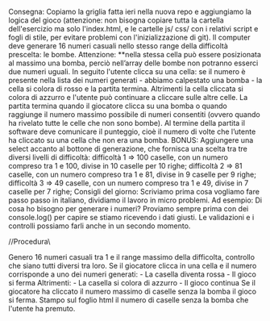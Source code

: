 Consegna:
    Copiamo la griglia fatta ieri nella nuova repo e aggiungiamo la logica del gioco (attenzione: non bisogna copiare tutta la cartella dell'esercizio ma solo l'index.html, e le cartelle js/ css/ con i relativi script e fogli di stile, per evitare problemi con l'inizializzazione di git).
    Il computer deve generare 16 numeri casuali nello stesso range della difficoltà prescelta: le bombe.
    Attenzione: **nella stessa cella può essere posizionata al massimo una bomba, perciò nell’array delle bombe non potranno esserci due numeri uguali.
    In seguito l'utente clicca su una cella: se il numero è presente nella lista dei numeri generati - abbiamo calpestato una bomba - la cella si colora di rosso e la partita termina.
    Altrimenti la cella cliccata si colora di azzurro e l'utente può continuare a cliccare sulle altre celle.
    La partita termina quando il giocatore clicca su una bomba o quando raggiunge il numero massimo possibile di numeri consentiti (ovvero quando ha rivelato tutte le celle che non sono bombe).
    Al termine della partita il software deve comunicare il punteggio, cioè il numero di volte che l’utente ha cliccato su una cella che non era una bomba.
BONUS:
    Aggiungere una select accanto al bottone di generazione, che fornisca una scelta tra tre diversi livelli di difficoltà:
    difficoltà 1 ⇒ 100 caselle, con un numero compreso tra 1 e 100, divise in 10 caselle per 10 righe;
    difficoltà 2 ⇒ 81 caselle, con un numero compreso tra 1 e 81, divise in 9 caselle per 9 righe;
    difficoltà 3 ⇒ 49 caselle, con un numero compreso tra 1 e 49, divise in 7 caselle per 7 righe;
Consigli del giorno:
    Scriviamo prima cosa vogliamo fare passo passo in italiano, dividiamo il lavoro in micro problemi.
    Ad esempio: Di cosa ho bisogno per generare i numeri? Proviamo sempre prima con dei console.log() per capire se stiamo ricevendo i dati giusti.
    Le validazioni e i controlli possiamo farli anche in un secondo momento.

//Procedura\\

Genero 16 numeri casuali tra 1 e il range massimo della difficolta, 
controllo che siano tutti diversi tra loro.
Se il giocatore clicca in una cella e il numero corrisponde a uno dei numeri generati:
    - La casella diventa rossa
    - Il gioco si ferma
Altrimenti:
    - La casella si colora di azzurro
    - Il gioco continua
Se il giocatore ha cliccato il numero massimo di caselle senza la bomba il gioco si ferma.
Stampo sul foglio html il numero di caselle senza la bomba che l'utente ha premuto.
